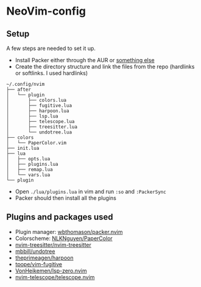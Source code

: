 # NeoVim-config

## Setup

A few steps are needed to set it up.

- Install Packer either through the AUR or [something else](https://github.com/wbthomason/packer.nvim) 
- Create the directory structure and link the files from the repo (hardlinks or softlinks. I used hardlinks)
```
~/.config/nvim
├── after
│   └── plugin
│       ├── colors.lua
│       ├── fugitive.lua
│       ├── harpoon.lua
│       ├── lsp.lua
│       ├── telescope.lua
│       ├── treesitter.lua
│       └── undotree.lua
├── colors
│   └── PaperColor.vim
├── init.lua
├── lua
│   ├── opts.lua
│   ├── plugins.lua
│   ├── remap.lua
│   └── vars.lua
└── plugin
```

- Open `./lua/plugins.lua` in vim and run `:so` and `:PackerSync` 
- Packer should then install all the plugins

## Plugins and packages used
- Plugin manager: [wbthomason/packer.nvim](https://github.com/wbthomason/packer.nvim)  
- Colorscheme: [NLKNguyen/PaperColor](https://github.com/NLKNguyen/papercolor-theme) 
- [nvim-treesitter/nvim-treesitter](https://github.com/nvim-treesitter/nvim-treesitter) 
- [mbbill/undotree](https://github.com/nvim-treesitter/nvim-treesitter) 
- [theprimeagen/harpoon](https://github.com/theprimeagen/harpoon) 
- [tpope/vim-fugitive](https://github.com/tpope/vim-fugitive) 
- [VonHeikemen/lsp-zero.nvim](https://github.com/VonHeikemen/lsp-zero.nvim) 
- [nvim-telescope/telescope.nvim](https://github.com/nvim-telescope/telescope.nvim) 

